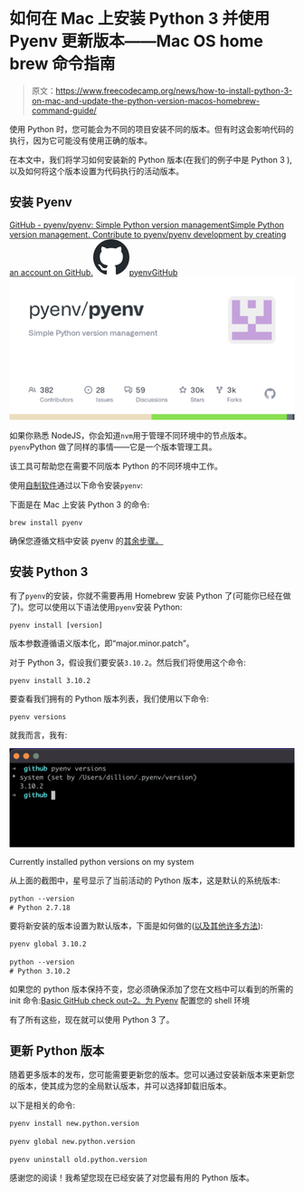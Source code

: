 # 如何在 Mac 上安装 Python 3 并使用 Pyenv 更新版本——Mac OS home brew 命令指南

> 原文：<https://www.freecodecamp.org/news/how-to-install-python-3-on-mac-and-update-the-python-version-macos-homebrew-command-guide/>

使用 Python 时，您可能会为不同的项目安装不同的版本。但有时这会影响代码的执行，因为它可能没有使用正确的版本。

在本文中，我们将学习如何安装新的 Python 版本(在我们的例子中是 Python 3 ),以及如何将这个版本设置为代码执行的活动版本。

## 安装 Pyenv

[GitHub - pyenv/pyenv: Simple Python version managementSimple Python version management. Contribute to pyenv/pyenv development by creating an account on GitHub.![favicon](img/0973ea8ce7121c320f68413e2a2f23ab.png)pyenvGitHub![pyenv](img/aa861a83f4c39d8af7ba84c45a6812c3.png)](https://github.com/pyenv/pyenv)

如果你熟悉 NodeJS，你会知道`nvm`用于管理不同环境中的节点版本。`pyenv`Python 做了同样的事情——它是一个版本管理工具。

该工具可帮助您在需要不同版本 Python 的不同环境中工作。

使用[自制软件](https://brew.sh/)通过以下命令安装`pyenv`:

下面是在 Mac 上安装 Python 3 的命令:

```
brew install pyenv
```

确保您遵循文档中安装 pyenv 的[其余步骤。](https://github.com/pyenv/pyenv#homebrew-in-macos)

## 安装 Python 3

有了`pyenv`的安装，你就不需要再用 Homebrew 安装 Python 了(可能你已经在做了)。您可以使用以下语法使用`pyenv`安装 Python:

```
pyenv install [version]
```

版本参数遵循语义版本化，即“major.minor.patch”。

对于 Python 3，假设我们要安装`3.10.2`。然后我们将使用这个命令:

```
pyenv install 3.10.2
```

要查看我们拥有的 Python 版本列表，我们使用以下命令:

```
pyenv versions
```

就我而言，我有:

![image-6](img/f920bb10e3735d4d2d1f9a245bd44b9e.png)

Currently installed python versions on my system

从上面的截图中，星号显示了当前活动的 Python 版本，这是默认的系统版本:

```
python --version
# Python 2.7.18
```

要将新安装的版本设置为默认版本，下面是如何做的([以及其他许多方法](https://github.com/pyenv/pyenv#choosing-the-python-version)):

```
pyenv global 3.10.2

python --version
# Python 3.10.2
```

如果您的 python 版本保持不变，您必须确保添加了您在文档中可以看到的所需的 init 命令:[Basic GitHub check out–2。为 Pyenv](https://github.com/pyenv/pyenv#basic-github-checkout) 配置您的 shell 环境

有了所有这些，现在就可以使用 Python 3 了。

## 更新 Python 版本

随着更多版本的发布，您可能需要更新您的版本。您可以通过安装新版本来更新您的版本，使其成为您的全局默认版本，并可以选择卸载旧版本。

以下是相关的命令:

```
pyenv install new.python.version

pyenv global new.python.version

pyenv uninstall old.python.version
```

感谢您的阅读！我希望您现在已经安装了对您最有用的 Python 版本。